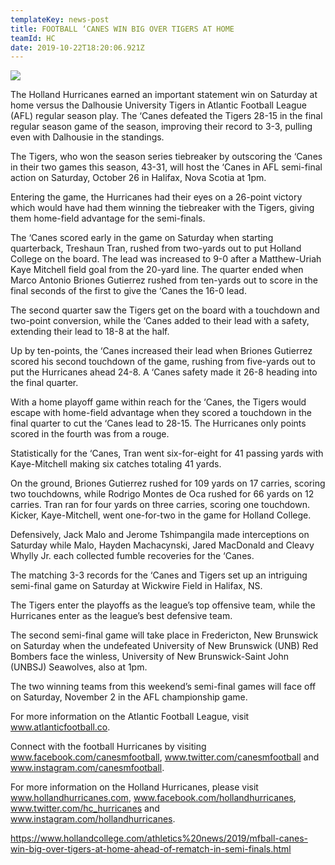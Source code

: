 ```yaml
---
templateKey: news-post
title: FOOTBALL ‘CANES WIN BIG OVER TIGERS AT HOME
teamId: HC
date: 2019-10-22T18:20:06.921Z
---
```

![](/img/mfball-final-06.jpg)

The Holland Hurricanes earned an important statement win on Saturday at home versus the Dalhousie University Tigers in Atlantic Football League (AFL) regular season play.  The ‘Canes defeated the Tigers 28-15 in the final regular season game of the season, improving their record to 3-3, pulling even with Dalhousie in the standings.



The Tigers, who won the season series tiebreaker by outscoring the ‘Canes in their two games this season, 43-31, will host the ‘Canes in AFL semi-final action on Saturday, October 26 in Halifax, Nova Scotia at 1pm.



Entering the game, the Hurricanes had their eyes on a 26-point victory which would have had them winning the tiebreaker with the Tigers, giving them home-field advantage for the semi-finals.



The ‘Canes scored early in the game on Saturday when starting quarterback, Treshaun Tran, rushed from two-yards out to put Holland College on the board.  The lead was increased to 9-0 after a Matthew-Uriah Kaye Mitchell field goal from the 20-yard line.  The quarter ended when Marco Antonio Briones Gutierrez rushed from ten-yards out to score in the final seconds of the first to give the ‘Canes the 16-0 lead.



The second quarter saw the Tigers get on the board with a touchdown and two-point conversion, while the ‘Canes added to their lead with a safety, extending their lead to 18-8 at the half.



Up by ten-points, the ‘Canes increased their lead when Briones Gutierrez scored his second touchdown of the game, rushing from five-yards out to put the Hurricanes ahead 24-8.  A ‘Canes safety made it 26-8 heading into the final quarter.



With a home playoff game within reach for the ‘Canes, the Tigers would escape with home-field advantage when they scored a touchdown in the final quarter to cut the ‘Canes lead to 28-15. The Hurricanes only points scored in the fourth was from a rouge.



Statistically for the ‘Canes, Tran went six-for-eight for 41 passing yards with Kaye-Mitchell making six catches totaling 41 yards.



On the ground, Briones Gutierrez rushed for 109 yards on 17 carries, scoring two touchdowns, while Rodrigo Montes de Oca rushed for 66 yards on 12 carries.  Tran ran for four yards on three carries, scoring one touchdown.  Kicker, Kaye-Mitchell, went one-for-two in the game for Holland College.



Defensively, Jack Malo and Jerome Tshimpangila made interceptions on Saturday while Malo, Hayden Machacynski, Jared MacDonald and Cleavy Whylly Jr. each collected fumble recoveries for the ‘Canes.



The matching 3-3 records for the ‘Canes and Tigers set up an intriguing semi-final game on Saturday at Wickwire Field in Halifax, NS.



The Tigers enter the playoffs as the league’s top offensive team, while the Hurricanes enter as the league’s best defensive team.



The second semi-final game will take place in Fredericton, New Brunswick on Saturday when the undefeated University of New Brunswick (UNB) Red Bombers face the winless, University of New Brunswick-Saint John (UNBSJ) Seawolves, also at 1pm.



The two winning teams from this weekend’s semi-final games will face off on Saturday, November 2 in the AFL championship game.



For more information on the Atlantic Football League, visit www.atlanticfootball.co.



Connect with the football Hurricanes by visiting www.facebook.com/canesmfootball, www.twitter.com/canesmfootball and www.instagram.com/canesmfootball.



For more information on the Holland Hurricanes, please visit www.hollandhurricanes.com, www.facebook.com/hollandhurricanes, www.twitter.com/hc_hurricanes and www.instagram.com/hollandhurricanes.

https://www.hollandcollege.com/athletics%20news/2019/mfball-canes-win-big-over-tigers-at-home-ahead-of-rematch-in-semi-finals.html
